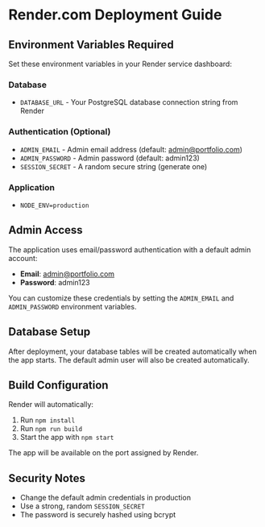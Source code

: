 # Render.com Deployment Guide

## Environment Variables Required

Set these environment variables in your Render service dashboard:

### Database
- `DATABASE_URL` - Your PostgreSQL database connection string from Render

### Authentication (Optional)
- `ADMIN_EMAIL` - Admin email address (default: admin@portfolio.com)
- `ADMIN_PASSWORD` - Admin password (default: admin123)
- `SESSION_SECRET` - A random secure string (generate one)

### Application
- `NODE_ENV=production`

## Admin Access

The application uses email/password authentication with a default admin account:
- **Email**: admin@portfolio.com
- **Password**: admin123

You can customize these credentials by setting the `ADMIN_EMAIL` and `ADMIN_PASSWORD` environment variables.

## Database Setup

After deployment, your database tables will be created automatically when the app starts. The default admin user will also be created automatically.

## Build Configuration

Render will automatically:
1. Run `npm install`
2. Run `npm run build` 
3. Start the app with `npm start`

The app will be available on the port assigned by Render.

## Security Notes

- Change the default admin credentials in production
- Use a strong, random `SESSION_SECRET` 
- The password is securely hashed using bcrypt